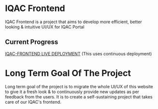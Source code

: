 # IQAC Frontend
IQAC Frontend is a project that aims to develop more efficient, better looking & intuitive UI/UX for IQAC Portal
## Current Progress  
[IQAC-FRONTEND LIVE DEPLOYMENT](https://iqac-hnbgu.netlify.app/) (This uses continuous deployment)

# Long Term Goal Of The Project
Long term goal of the project is to migrate the whole UI/UX of this website to give it a fresh look & to continuously provide new updates as per feedback from the users. It is to create a self-sustaining project that takes care of our IQAC's frontend. 
